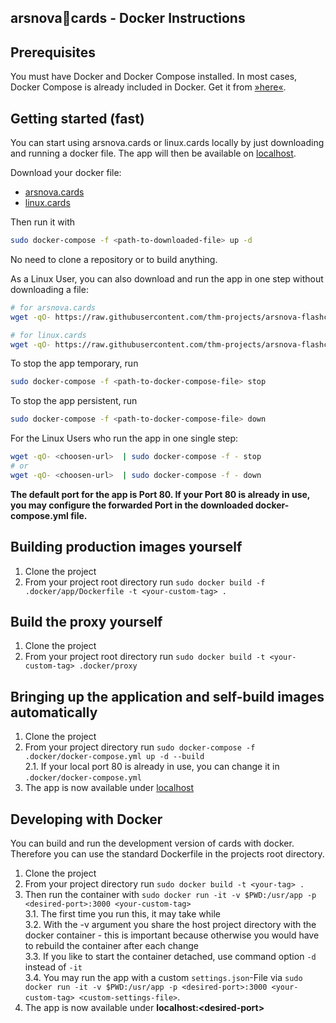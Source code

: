 arsnova🍅cards - Docker Instructions
---

## Prerequisites
You must have Docker and Docker Compose installed. In most cases, Docker Compose is already included in Docker. Get it from [»here«](https://docs.docker.com/install).

## Getting started (fast)
You can start using arsnova.cards or linux.cards locally by just downloading and running a docker file. The app will then be available on [localhost](http://localhost).

Download your docker file:
- [arsnova.cards](.docker/docker-compose-cards.yml)
- [linux.cards](.docker/docker-compose-linux.yml)

Then run it with
```bash
sudo docker-compose -f <path-to-downloaded-file> up -d
```

No need to clone a repository or to build anything.

As a Linux User, you can also download and run the app in one step without downloading a file:
```bash
# for arsnova.cards
wget -qO- https://raw.githubusercontent.com/thm-projects/arsnova-flashcards/master/.docker/docker-compose-cards.yml  | sudo docker-compose -f - up -d

# for linux.cards
wget -qO- https://raw.githubusercontent.com/thm-projects/arsnova-flashcards/master/.docker/docker-compose-linux.yml  | sudo docker-compose -f - up -d
```

To stop the app temporary, run
```bash
sudo docker-compose -f <path-to-docker-compose-file> stop
```

To stop the app persistent, run
```bash
sudo docker-compose -f <path-to-docker-compose-file> down
```

For the Linux Users who run the app in one single step:
```bash
wget -qO- <choosen-url>  | sudo docker-compose -f - stop
# or
wget -qO- <choosen-url>  | sudo docker-compose -f - down
```

**The default port for the app is Port 80. If your Port 80 is already in use, you may configure the forwarded Port in the downloaded docker-compose.yml file.**

## Building production images yourself
1. Clone the project
2. From your project root directory run `sudo docker build -f .docker/app/Dockerfile -t <your-custom-tag> .`

## Build the proxy yourself
1. Clone the project
2. From your project root directory run `sudo docker build -t <your-custom-tag> .docker/proxy`

## Bringing up the application and self-build images automatically
1. Clone the project
2. From your project directory run `sudo docker-compose -f .docker/docker-compose.yml up -d --build`\
  2.1. If your local port 80 is already in use, you can change it in `.docker/docker-compose.yml`
3. The app is now available under [localhost](http://localhost)

## Developing with Docker
You can build and run the development version of cards with docker. Therefore you can use the standard Dockerfile in the projects root directory.
1. Clone the project
2. From your project directory run `sudo docker build -t <your-tag> .`
3. Then run the container with `sudo docker run -it -v $PWD:/usr/app -p <desired-port>:3000 <your-custom-tag>`\
  3.1. The first time you run this, it may take while\
  3.2. With the -v argument you share the host project directory with the docker container - this is important because otherwise you would have to rebuild the container after each change\
  3.3. If you like to start the container detached, use command option `-d` instead of `-it`\
  3.4. You may run the app with a custom `settings.json`-File via `sudo docker run -it -v $PWD:/usr/app -p <desired-port>:3000 <your-custom-tag> <custom-settings-file>`.
4. The app is now available under **localhost:\<desired-port\>**
